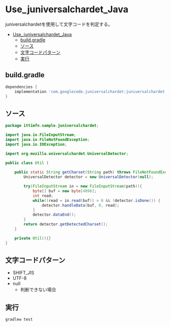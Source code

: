 # Use_juniversalchardet_Java
juniversalchardetを使用して文字コードを判定する。

- [Use\_juniversalchardet\_Java](#use_juniversalchardet_java)
  - [build.gradle](#buildgradle)
  - [ソース](#ソース)
  - [文字コードパターン](#文字コードパターン)
  - [実行](#実行)


## build.gradle

``` groovy
dependencies {
    implementation 'com.googlecode.juniversalchardet:juniversalchardet:1.0.3'
}
```

## ソース

``` java
package ittimfn.sample.juniversalchardet;

import java.io.FileInputStream;
import java.io.FileNotFoundException;
import java.io.IOException;

import org.mozilla.universalchardet.UniversalDetector;

public class Util {
    
    public static String getCharset(String path) throws FileNotFoundException, IOException {
        UniversalDetector detector = new UniversalDetector(null);

        try(FileInputStream in = new FileInputStream(path)){
            byte[] buf = new byte[4096];
            int read;
            while((read = in.read(buf)) > 0 && !detector.isDone()) {
                detector.handleData(buf, 0, read);
            }
            detector.dataEnd();
        }
        return detector.getDetectedCharset();
    }

    private Util(){}
}
```

## 文字コードパターン

- SHIFT_JIS
- UTF-8
- null
    - 判断できない場合

## 実行

``` bash
gradlew test
```